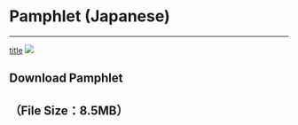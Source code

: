 # Pamphlet (Japanese)

---
[title](/pamphlet/【東大CAST】五月祭2024パンフレット.pdf)
![](/img/pamphlet/pamphlet.png)
## Download Pamphlet
（File Size：8.5MB）
---